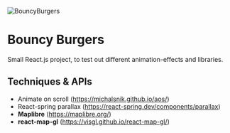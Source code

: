 ![BouncyBurgers](https://res.cloudinary.com/dr24t0rw2/image/upload/v1661528359/Burger/Frame_26_lxcgwt.png)

# Bouncy Burgers

Small React.js project, to test out different animation-effects and libraries.

## Techniques & APIs

* <strong></strong>Animate on scroll (https://michalsnik.github.io/aos/)
* <strong></strong>React-spring parallax (https://react-spring.dev/components/parallax)
* <strong>Maplibre</strong> (https://maplibre.org/)
* <strong>react-map-gl</strong> (https://visgl.github.io/react-map-gl/)
